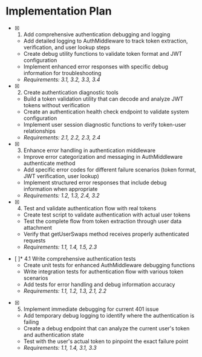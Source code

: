 # Implementation Plan

- [x] 1. Add comprehensive authentication debugging and logging





  - Add detailed logging to AuthMiddleware to track token extraction, verification, and user lookup steps
  - Create debug utility functions to validate token format and JWT configuration
  - Implement enhanced error responses with specific debug information for troubleshooting
  - _Requirements: 3.1, 3.2, 3.3, 3.4_

- [x] 2. Create authentication diagnostic tools





  - Build a token validation utility that can decode and analyze JWT tokens without verification
  - Create an authentication health check endpoint to validate system configuration
  - Implement user session diagnostic functions to verify token-user relationships
  - _Requirements: 2.1, 2.2, 2.3, 2.4_

- [x] 3. Enhance error handling in authentication middleware










  - Improve error categorization and messaging in AuthMiddleware authenticate method
  - Add specific error codes for different failure scenarios (token format, JWT verification, user lookup)
  - Implement structured error responses that include debug information when appropriate
  - _Requirements: 1.2, 1.3, 2.4, 3.2_

- [x] 4. Test and validate authentication flow with real tokens







  - Create test script to validate authentication with actual user tokens
  - Test the complete flow from token extraction through user data attachment
  - Verify that getUserSwaps method receives properly authenticated requests
  - _Requirements: 1.1, 1.4, 1.5, 2.3_

- [ ]* 4.1 Write comprehensive authentication tests
  - Create unit tests for enhanced AuthMiddleware debugging functions
  - Write integration tests for authentication flow with various token scenarios
  - Add tests for error handling and debug information accuracy
  - _Requirements: 1.1, 1.2, 1.3, 2.1, 2.2_

- [x] 5. Implement immediate debugging for current 401 issue





  - Add temporary debug logging to identify where the authentication is failing
  - Create a debug endpoint that can analyze the current user's token and authentication state
  - Test with the user's actual token to pinpoint the exact failure point
  - _Requirements: 1.1, 1.4, 3.1, 3.3_